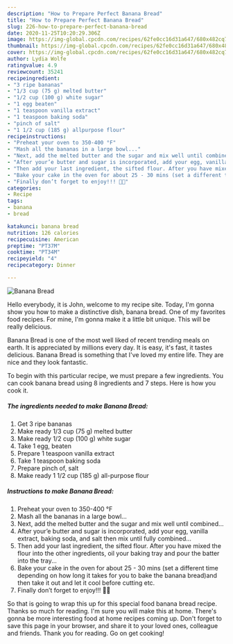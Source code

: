 ```yaml
---
description: "How to Prepare Perfect Banana Bread"
title: "How to Prepare Perfect Banana Bread"
slug: 226-how-to-prepare-perfect-banana-bread
date: 2020-11-25T10:20:29.306Z
image: https://img-global.cpcdn.com/recipes/62fe0cc16d31a647/680x482cq70/banana-bread-recipe-main-photo.jpg
thumbnail: https://img-global.cpcdn.com/recipes/62fe0cc16d31a647/680x482cq70/banana-bread-recipe-main-photo.jpg
cover: https://img-global.cpcdn.com/recipes/62fe0cc16d31a647/680x482cq70/banana-bread-recipe-main-photo.jpg
author: Lydia Wolfe
ratingvalue: 4.9
reviewcount: 35241
recipeingredient:
- "3 ripe bananas"
- "1/3 cup (75 g) melted butter"
- "1/2 cup (100 g) white sugar"
- "1 egg beaten"
- "1 teaspoon vanilla extract"
- "1 teaspoon baking soda"
- "pinch of salt"
- "1 1/2 cup (185 g) allpurpose flour"
recipeinstructions:
- "Preheat your oven to 350-400 °F"
- "Mash all the bananas in a large bowl..."
- "Next, add the melted butter and the sugar and mix well until combined..."
- "After your’e butter and sugar is incorporated, add your egg, vanilla extract, baking soda, and salt then mix until fully combined..."
- "Then add your last ingredient, the sifted flour. After you have mixed the flour into the other ingredients, oil your baking tray and pour the batter into the tray..."
- "Bake your cake in the oven for about 25 - 30 mins (set a different time depending on how long it takes for you to bake the banana bread)and then take it out and let it cool before cutting etc."
- "Finally don’t forget to enjoy!!! 🍞🍌"
categories:
- Recipe
tags:
- banana
- bread

katakunci: banana bread 
nutrition: 126 calories
recipecuisine: American
preptime: "PT37M"
cooktime: "PT34M"
recipeyield: "4"
recipecategory: Dinner

---
```



![Banana Bread](https://img-global.cpcdn.com/recipes/62fe0cc16d31a647/680x482cq70/banana-bread-recipe-main-photo.jpg)

Hello everybody, it is John, welcome to my recipe site. Today, I'm gonna show you how to make a distinctive dish, banana bread. One of my favorites food recipes. For mine, I'm gonna make it a little bit unique. This will be really delicious.

Banana Bread is one of the most well liked of recent trending meals on earth. It is appreciated by millions every day. It is easy, it's fast, it tastes delicious. Banana Bread is something that I've loved my entire life. They are nice and they look fantastic.




To begin with this particular recipe, we must prepare a few ingredients. You can cook banana bread using 8 ingredients and 7 steps. Here is how you cook it.

<!--inarticleads1-->

##### The ingredients needed to make Banana Bread:

1. Get 3 ripe bananas
1. Make ready 1/3 cup (75 g) melted butter
1. Make ready 1/2 cup (100 g) white sugar
1. Take 1 egg, beaten
1. Prepare 1 teaspoon vanilla extract
1. Take 1 teaspoon baking soda
1. Prepare pinch of, salt
1. Make ready 1 1/2 cup (185 g) all-purpose flour




<!--inarticleads2-->

##### Instructions to make Banana Bread:

1. Preheat your oven to 350-400 °F
1. Mash all the bananas in a large bowl...
1. Next, add the melted butter and the sugar and mix well until combined...
1. After your’e butter and sugar is incorporated, add your egg, vanilla extract, baking soda, and salt then mix until fully combined...
1. Then add your last ingredient, the sifted flour. After you have mixed the flour into the other ingredients, oil your baking tray and pour the batter into the tray...
1. Bake your cake in the oven for about 25 - 30 mins (set a different time depending on how long it takes for you to bake the banana bread)and then take it out and let it cool before cutting etc.
1. Finally don’t forget to enjoy!!! 🍞🍌




So that is going to wrap this up for this special food banana bread recipe. Thanks so much for reading. I'm sure you will make this at home. There's gonna be more interesting food at home recipes coming up. Don't forget to save this page in your browser, and share it to your loved ones, colleague and friends. Thank you for reading. Go on get cooking!
